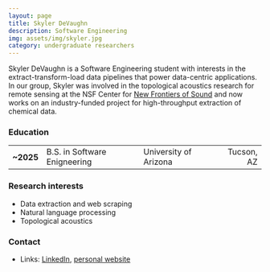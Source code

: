 ```yaml
---
layout: page
title: Skyler DeVaughn
description: Software Engineering
img: assets/img/skyler.jpg
category: undergraduate researchers
---
```


Skyler DeVaughn is a Software Engineering student with interests in the extract-transform-load data pipelines that power data-centric applications. In our group, Skyler was involved in the topological acoustics research for remote sensing at the NSF Center for [New Frontiers of Sound](https://newfos.arizona.edu/) and now works on an industry-funded project for high-throughput extraction of chemical data.  

### Education

<div class="table-responsive">
    <table class="table table-sm table-borderless">
        <tr>
            <th scope="row">~2025</th>
            <td>B.S. in Software Enigneering</td>
            <td>University of Arizona</td>
            <td align ="right">Tucson, AZ</td>
        </tr>
    </table>
</div>

### Research interests

- Data extraction and web scraping
- Natural language processing
- Topological acoustics

### Contact

- Links: [LinkedIn](https://www.linkedin.com/in/skyler-devaughn-a802341aa/), [personal website](http://skylerjoe.com)

